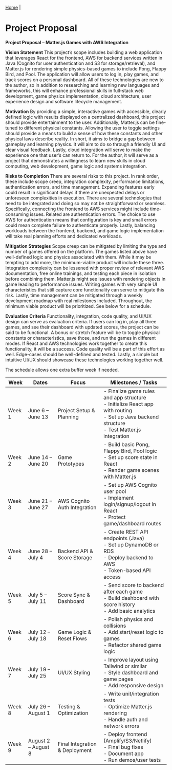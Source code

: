 [Home](./index.md) | 
# Project Proposal 
__Project Proposal – Matter.js Games with AWS Integration__

__Vision Statement__
This project’s scope includes building a web application that leverages React for the frontend, AWS for backend services written in Java (Cognito for user authentication and S3 for storage/retrieval), and Matter.js for rendering simple physics-based games to include Pong, Flappy Bird, and Pool. The application will allow users to log in, play games, and track scores on a personal dashboard. All of these technologies are new to the author, so in addition to researching and learning new languages and frameworks, this will enhance professional skills in full-stack web development, game physics implementation, cloud architecture, user experience design and software lifecycle management.

__Motivation__
By providing a simple, interactive games with accessible, clearly defined logic with results displayed on a centralized dashboard, this project should provide entertainment to the user. Additionally, Matter.js can be fine-tuned to different physical constants. Allowing the user to toggle settings should provide a means to build a sense of how these constants and other physical laws describe reality. In short, it aims to bridge a gap between gameplay and learning physics. It will aim to do so through a friendly UI and clear visual feedback. Lastly, cloud integration will serve to make the experience one that user’s can return to. For the author, it will serve as a project that demonstrates a willingness to learn new skills in cloud computing, web development, game logic and systems integration. 

__Risks to Completion__
There are several risks to this project. In rank order, these include scope creep, integration complexity, performance limitations, authentication errors, and time management. Expanding features early could result in significant delays if there are unexpected delays or unforeseen complexities in execution. There are several technologies that need to be integrated and doing so may not be straightforward or seamless. Specifically, connecting the frontend to AWS services might include time-consuming issues. Related are authentication errors. The choice to use AWS for authentication means that configuration is key and small errors could mean complete failure to authenticate properly. Lastly, balancing workloads between the frontend, backend, and game logic implementation will take real planning efforts and dedicated workloads. 

__Mitigation Strategies__
Scope creep can be mitigated by limiting the type and number of games offered on the platform. The games listed above have well-defined logic and physics associated with them. While it may be tempting to add more, the minimum-viable product will include these three. Integration complexity can be lessened with proper review of relevant AWS documentation, free online trainings, and testing each piece in isolation before combining them. Matter.js might see issues with rendering objects in game leading to performance issues. Writing games with very simple UI characteristics that still capture core functionality can serve to mitigate this risk. Lastly, time management can be mitigated through a weekly development roadmap with real milestones included. Throughout, the minimum viable product will be prioritized. See below for a schedule.

__Evaluation Criteria__
Functionality, integration, code quality, and UI/UX design can serve as evaluation criteria. If users can log in, play all three games, and see their dashboard with updated scores, the project can be said to be functional. A bonus or stretch feature will be to toggle physical constants or characteristics, save those, and run the games in different modes. If React and AWS technologies work together to create this functionality, it will be a success. Code quality will be a part of this effort as well. Edge-cases should be well-defined and tested. Lastly, a simple but intuitive UI/UX should showcase these technologies working together well. 

The schedule allows one extra buffer week if needed.

| Week   | Dates               | Focus                         | Milestones / Tasks                                                                 |
|--------|---------------------|-------------------------------|-------------------------------------------------------------------------------------|
| Week 1 | June 6 – June 13    | Project Setup & Planning      | - Finalize game rules and app structure<br>- Initialize React app with routing<br>- Set up Java backend structure<br>- Test Matter.js integration |
| Week 2 | June 14 – June 20   | Game Prototypes               | - Build basic Pong, Flappy Bird, Pool logic<br>- Set up score state in React<br>- Render game scenes with Matter.js |
| Week 3 | June 21 – June 27   | AWS Cognito Auth Integration  | - Set up AWS Cognito user pool<br>- Implement login/signup/logout in React<br>- Protect game/dashboard routes |
| Week 4 | June 28 – July 4    | Backend API & Score Storage   | - Create REST API endpoints (Java)<br>- Set up DynamoDB or RDS<br>- Deploy backend to AWS<br>- Token-based API access |
| Week 5 | July 5 – July 11    | Score Sync & Dashboard        | - Send score to backend after each game<br>- Build dashboard with score history<br>- Add basic analytics |
| Week 6 | July 12 – July 18   | Game Logic & Reset Flows      | - Polish physics and collisions<br>- Add start/reset logic to games<br>- Refactor shared game logic |
| Week 7 | July 19 – July 25   | UI/UX Styling                 | - Improve layout using Tailwind or similar<br>- Style dashboard and game pages<br>- Add responsive design |
| Week 8 | July 26 – August 1  | Testing & Optimization        | - Write unit/integration tests<br>- Optimize Matter.js rendering<br>- Handle auth and network errors |
| Week 9 | August 2 – August 8 | Final Integration & Deployment| - Deploy frontend (Amplify/S3/Netlify)<br>- Final bug fixes<br>- Document app<br>- Run demos/user tests |